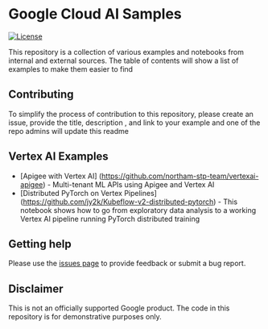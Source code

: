 # Google Cloud AI Samples

[![License](https://img.shields.io/badge/License-Apache%202.0-blue.svg)](LICENSE)

This repository is a collection of various examples and notebooks from internal and external sources. The table of contents will show a list of examples to make them easier to find

## Contributing
To simplify the process of contribution to this repository, please create an issue, provide the title, description , and link to your example and one of the repo admins will update this readme

## Vertex AI Examples
 - [Apigee with Vertex AI] (https://github.com/northam-stp-team/vertexai-apigee) - Multi-tenant ML APIs using Apigee and Vertex AI
 - [Distributed PyTorch on Vertex Pipelines] (https://github.com/jy2k/Kubeflow-v2-distributed-pytorch) - This notebook shows how to go from exploratory data analysis to a working Vertex AI pipeline running PyTorch distributed training


## Getting help

Please use the [issues page](https://github.com/northam-stp-team/cloud-ai-samples/issues) to provide feedback or submit a bug report.

## Disclaimer

This is not an officially supported Google product. The code in this repository is for demonstrative purposes only.
